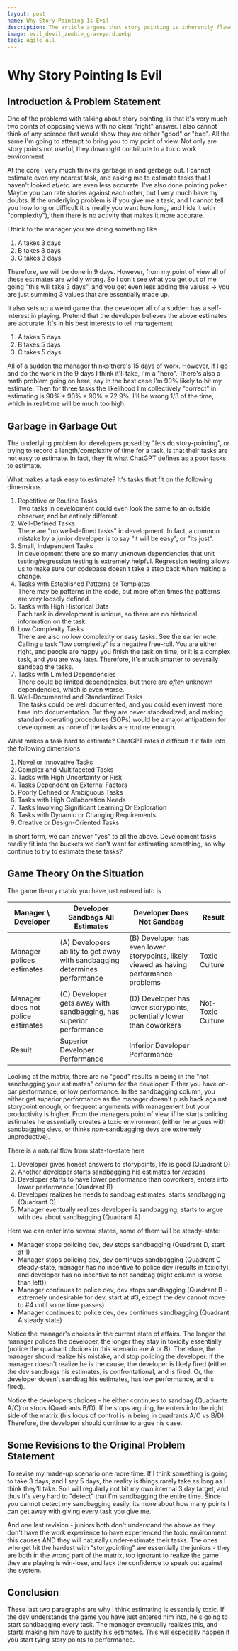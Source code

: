 ```yaml
---
layout: post  
name: Why Story Pointing Is Evil  
description: The article argues that story pointing is inherently flawed and contributes to a toxic work environment. Estimating tasks accurately is challenging, and developers may sandbag estimates to appear more productive, leading to distrust and conflict with management.  
image: evil_devil_zombie_graveyard.webp  
tags: agile all
---
```


# Why Story Pointing Is Evil

## Introduction & Problem Statement
One of the problems with talking about story pointing, is that it's very much two points of opposing views with no clear "right" answer. 
I also cannot think of any science that would show they are either "good" or "bad". All the same I'm going to attempt to bring you to my point
of view. Not only are story points not useful, they downright contribute to a toxic work environment.

At the core I very much think its garbage in and garbage out. I cannot estimate even my nearest task, and asking me to estimate tasks that I haven't looked at/etc. are even less accurate. 
I've also done pointing poker. Maybe you can rate stories against each other, but I very much have my doubts. If the underlying problem is if you give me a task, and I cannot tell you how 
long or difficult it is (really you want how long, and hide it with "complexity"), then there is no activity that makes it more accurate.

I think to the manager you are doing something like  
1. A takes 3 days
2. B takes 3 days
3. C takes 3 days

Therefore, we will be done in 9 days. However, from my point of view all of these estimates are wildly wrong. So I don't see what you get out of me going "this will take 3 days", and you get 
even less adding the values -> you are just summing 3 values that are essentially made up.

It also sets up a weird game that the developer all of a sudden has a self-interest in playing. 
Pretend that the developer believes the above estimates are accurate. It's in his best interests to tell management    
1. A takes 5 days  
2. B takes 5 days  
3. C takes 5 days  

All of a sudden the manager thinks there's 15 days of work. However, if I go and do the work in the 9 days I think it'll take, I'm a "hero".
There's also a math problem going on here, say in the best case I'm 90% likely to hit my estimate. Then for three tasks
the likelihood I'm collectively "correct" in estimating is 90% * 90% * 90% = 72.9%. I'll be wrong 1/3 of the time, which in
real-time will be much too high.

## Garbage in Garbage Out

The underlying problem for developers posed by "lets do story-pointing", or trying to record a length/complexity of time for a task, 
is that their tasks are not easy to estimate. In fact, they fit what ChatGPT defines as a poor tasks to estimate.

What makes a task easy to estimate? It's tasks that fit on the following dimensions

1. Repetitive or Routine Tasks  
Two tasks in development could even look the same to an outside observer, and be entirely different.
2. Well-Defined Tasks  
There are "no well-defined tasks" in development. In fact, a common mistake by a junior developer is to say "it will be easy", or "its just".
3. Small, Independent Tasks  
In development there are so many unknown dependencies that unit testing/regression testing is extremely helpful. Regression
testing allows us to make sure our codebase doesn't take a step back when making a change.
4. Tasks with Established Patterns or Templates  
There may be patterns in the code, but more often times the patterns are very loosely defined.
5. Tasks with High Historical Data  
Each task in development is unique, so there are no historical information on the task.
6. Low Complexity Tasks  
There are also no low complexity or easy tasks. See the earlier note. Calling a task "low complexity" is a negative free-roll.
You are either right, and people are happy you finish the task on time, or it is a complex task, and you are way later. Therefore,
it's much smarter to severally sandbag the tasks.
7. Tasks with Limited Dependencies  
There could be limited dependencies, but there are *often* unknown dependencies, which is even worse.
8. Well-Documented and Standardized Tasks  
The tasks could be well documented, and you could even invest more time into documentation. But they are never standardized,
and making standard operating procedures (SOPs) would be a major antipattern for development as none of the tasks are
routine enough.

What makes a task hard to estimate? ChatGPT rates it difficult if it falls into the following dimensions

1. Novel or Innovative Tasks
2. Complex and Multifaceted Tasks
3. Tasks with High Uncertainty or Risk
4. Tasks Dependent on External Factors
5. Poorly Defined or Ambiguous Tasks
6. Tasks with High Collaboration Needs
7. Tasks Involving Significant Learning Or Exploration
8. Tasks with Dynamic or Changing Requirements
9. Creative or Design-Oriented Tasks

In short form, we can answer "yes" to all the above. Development tasks readily fit into the buckets we don't want for
estimating something, so why continue to try to estimate these tasks?

## Game Theory On the Situation

The game theory matrix you have just entered into is

| Manager \ Developer               | Developer Sandbags All Estimates                                           | Developer Does Not Sandbag                                                             |  Result       |
|-----------------------------------|----------------------------------------------------------------------------|----------------------------------------------------------------------------------------|---------------|
| Manager polices estimates         | (A) Developers ability to get away with sandbagging determines performance | (B) Developer has even lower storypoints, likely viewed as having performance problems | Toxic Culture |
| Manager does not police estimates | (C) Developer gets away with sandbagging, has superior performance         | (D) Developer has lower storypoints, potentially lower than coworkers                  | Not-Toxic Culture |
| Result                            | Superior Developer Performance                                             | Inferior Developer Performance                                                         |               |

Looking at the matrix, there are no "good" results in being in the "not sandbagging your estimates" column for the developer. Either you have on-par performance, or low performance.
In the sandbagging column, you either get superior performance as the manager doesn't push back against storypoint enough, or frequent arguments with management but your
productivity is higher. From the managers point of view, if he starts policing estimates he essentially creates a toxic environment (either he argues with sandbagging devs, or
thinks non-sandbagging devs are extremely unproductive).

There is a natural flow from state-to-state here
1. Developer gives honest answers to storypoints, life is good (Quadrant D)
2. Another developer starts sandbagging his estimates for *reasons*
3. Developer starts to have lower performance than coworkers, enters into lower performance (Quadrant B)
4. Developer realizes he needs to sandbag estimates, starts sandbagging (Quadrant C)
5. Manager eventually realizes developer is sandbagging, starts to argue with dev about sandbagging (Quadrant A)  
   
Here we can enter into several states, some of them will be steady-state:  
* Manager stops policing dev, dev stops sandbagging (Quadrant D, start at 1)
* Manager stops policing dev, dev continues sandbagging (Quadrant C steady-state, manager has no incentive to police dev (results in toxicity), and developer has no incentive to not sandbag (right column is worse than left))  
* Manager continues to police dev, dev stops sandbagging (Quadrant B - extremely undesirable for dev, start at #3, except the dev cannot move to #4 until some time passes)  
* Manager continues to police dev, dev continues sandbagging (Quadrant A steady state)

Notice the manager's choices in the current state of affairs. The longer the manager polices the developer, the longer they stay in toxicity essentially (notice the quadrant choices in this scenario
are A or B). Therefore, the manager should realize his mistake, and stop policing the developer. If the manager doesn't realize he is the cause, the developer is likely fired (either the dev
sandbags his estimates, is confrontational, and is fired. Or, the developer doesn't sandbag his estimates, has low performance, and is fired).

Notice the developers choices - he either continues to sandbag (Quadrants A/C) or stops (Quadrants B/D). If he stops arguing, he enters into the right side of the matrix (his locus of control is in being in quadrants A/C vs B/D). 
Therefore, the developer should continue to argue his case.

## Some Revisions to the Original Problem Statement

To revise my made-up scenario one more time. If I think something is going to take 3 days, and I say 5 days, the reality is things rarely take as long as I think they'll take. So I will regularly
not hit my own internal 3 day target, and thus It's very hard to "detect" that I'm sandbagging the entire time. Since you cannot detect my sandbagging easily, its more about how many points I can get
away with giving every task you give me.

And one last revision - juniors both don't understand the above as they don't have the work experience to have experienced the toxic environment this causes AND they will naturally under-estimate their
tasks. The ones who get hit the hardest with "storypointing" are essentially the juniors - they are both in the wrong part of the matrix, too ignorant to realize the game they are playing is win-lose,
and lack the confidence to speak out against the system.

## Conclusion

These last two paragraphs are why I think estimating is essentially toxic. If the dev understands the game you have just entered him into, he's going to start sandbagging every task. The manager 
eventually realizes this, and starts making him have to justify his estimates. This will especially happen if you start tying story points to performance.
